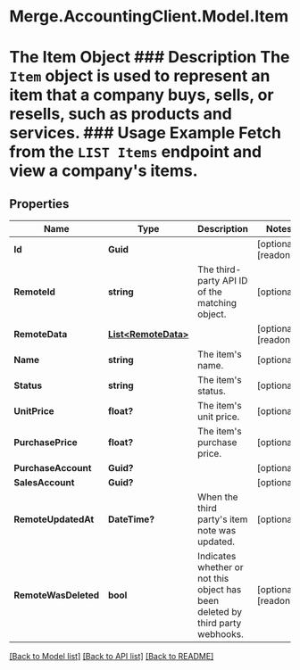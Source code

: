 # Merge.AccountingClient.Model.Item
# The Item Object ### Description The `Item` object is used to represent an item that a company buys, sells, or resells, such as products and services.  ### Usage Example Fetch from the `LIST Items` endpoint and view a company's items.

## Properties

Name | Type | Description | Notes
------------ | ------------- | ------------- | -------------
**Id** | **Guid** |  | [optional] [readonly] 
**RemoteId** | **string** | The third-party API ID of the matching object. | [optional] 
**RemoteData** | [**List&lt;RemoteData&gt;**](RemoteData.md) |  | [optional] [readonly] 
**Name** | **string** | The item&#39;s name. | [optional] 
**Status** | **string** | The item&#39;s status. | [optional] 
**UnitPrice** | **float?** | The item&#39;s unit price. | [optional] 
**PurchasePrice** | **float?** | The item&#39;s purchase price. | [optional] 
**PurchaseAccount** | **Guid?** |  | [optional] 
**SalesAccount** | **Guid?** |  | [optional] 
**RemoteUpdatedAt** | **DateTime?** | When the third party&#39;s item note was updated. | [optional] 
**RemoteWasDeleted** | **bool** | Indicates whether or not this object has been deleted by third party webhooks. | [optional] [readonly] 

[[Back to Model list]](../README.md#documentation-for-models) [[Back to API list]](../README.md#documentation-for-api-endpoints) [[Back to README]](../README.md)

